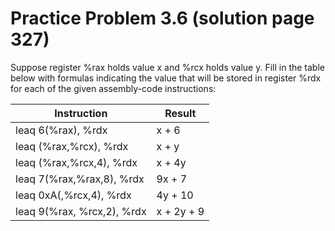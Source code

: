 # Practice Problem 3.6 (solution page 327)
Suppose register %rax holds value x and %rcx holds value y. Fill in the table below with formulas indicating the value that will be stored in register %rdx for each of the given assembly-code instructions:

Instruction | Result
---|---
leaq 6(%rax), %rdx | x + 6
leaq (%rax,%rcx), %rdx | x + y
leaq (%rax,%rcx,4), %rdx | x + 4y
leaq 7(%rax,%rax,8), %rdx | 9x + 7
leaq 0xA(,%rcx,4), %rdx | 4y + 10
leaq 9(%rax, %rcx,2), %rdx | x + 2y + 9